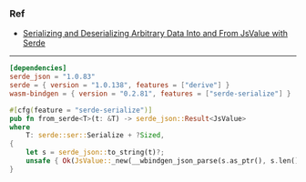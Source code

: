### Ref
- [Serializing and Deserializing Arbitrary Data Into and From JsValue with Serde ](https://rustwasm.github.io/wasm-bindgen/reference/arbitrary-data-with-serde.html)

---

```toml
[dependencies]
serde_json = "1.0.83"
serde = { version = "1.0.138", features = ["derive"] }
wasm-bindgen = { version = "0.2.81", features = ["serde-serialize"] }
```

```rust
#[cfg(feature = "serde-serialize")]
pub fn from_serde<T>(t: &T) -> serde_json::Result<JsValue>
where
    T: serde::ser::Serialize + ?Sized,
{
    let s = serde_json::to_string(t)?;
    unsafe { Ok(JsValue::_new(__wbindgen_json_parse(s.as_ptr(), s.len()))) }
}
```
